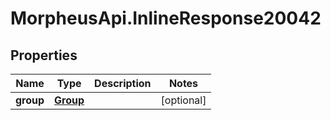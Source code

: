 # MorpheusApi.InlineResponse20042

## Properties

Name | Type | Description | Notes
------------ | ------------- | ------------- | -------------
**group** | [**Group**](Group.md) |  | [optional] 


